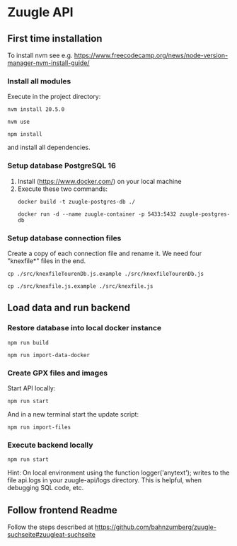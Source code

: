 # Zuugle API

## First time installation
To install nvm see e.g. https://www.freecodecamp.org/news/node-version-manager-nvm-install-guide/

### Install all modules
Execute in the project directory:

    nvm install 20.5.0
    
    nvm use

    npm install

and install all dependencies.

### Setup database PostgreSQL 16
1. Install (https://www.docker.com/) on your local machine
2. Execute these two commands: 
    ```
    docker build -t zuugle-postgres-db ./

    docker run -d --name zuugle-container -p 5433:5432 zuugle-postgres-db 
    ```
### Setup database connection files
Create a copy of each connection file and rename it. We need four "knexfile*" files in the end. 

    cp ./src/knexfileTourenDb.js.example ./src/knexfileTourenDb.js

    cp ./src/knexfile.js.example ./src/knexfile.js


## Load data and run backend
### Restore database into local docker instance

    npm run build

    npm run import-data-docker

### Create GPX files and images

Start API locally:

    npm run start

And in a new terminal start the update script:

    npm run import-files

### Execute backend locally
    npm run start

Hint: On local environment using the function logger('anytext'); writes to the file api.logs in your zuugle-api/logs directory. This is helpful, when debugging SQL code, etc.

## Follow frontend Readme 
Follow the steps described at https://github.com/bahnzumberg/zuugle-suchseite#zuugleat-suchseite
